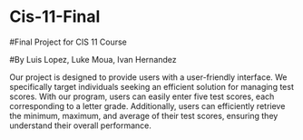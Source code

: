 # Cis-11-Final
#Final Project for CIS 11 Course

#By Luis Lopez, Luke Moua, Ivan Hernandez

Our project is designed to provide users with a user-friendly interface. We specifically target individuals seeking an efficient solution for managing test scores. With our program, users can easily enter five test scores, each corresponding to a letter grade. Additionally, users can efficiently retrieve the minimum, maximum, and average of their test scores, ensuring they understand their overall performance.
